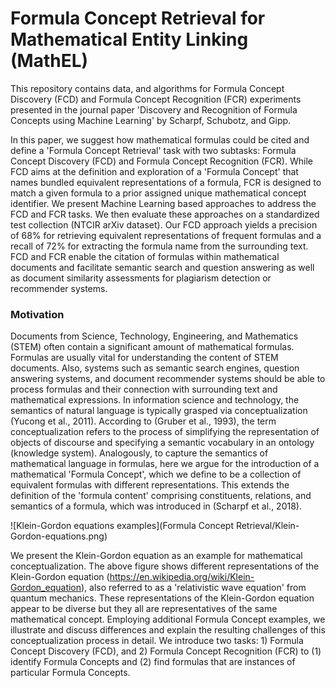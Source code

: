 # Formula Concept Retrieval for Mathematical Entity Linking (MathEL)

This repository contains data, and algorithms for Formula Concept Discovery (FCD) and Formula Concept Recognition (FCR) experiments presented in the journal paper 'Discovery and Recognition of Formula Concepts using Machine Learning' by Scharpf, Schubotz, and Gipp.

In this paper, we suggest how mathematical formulas could be cited and define a 'Formula Concept Retrieval' task with two subtasks: Formula Concept Discovery (FCD) and Formula Concept Recognition (FCR). While FCD aims at the definition and exploration of a 'Formula Concept' that names bundled equivalent representations of a formula, FCR is designed to match a given formula to a prior assigned unique mathematical concept identifier. We present Machine Learning based approaches to address the FCD and FCR tasks. We then evaluate these approaches on a standardized test collection (NTCIR arXiv dataset). Our FCD approach yields a precision of 68% for retrieving equivalent representations of frequent formulas and a recall of 72% for extracting the formula name from the surrounding text. FCD and FCR enable the citation of formulas within mathematical documents and facilitate semantic search and question answering as well as document similarity assessments for plagiarism detection or recommender systems.

### Motivation

Documents from Science, Technology, Engineering, and Mathematics (STEM) often contain a significant amount of mathematical formulas. Formulas are usually vital for understanding the content of STEM documents. Also, systems such as semantic search engines, question answering systems, and document recommender systems should be able to process formulas and their connection with surrounding text and mathematical expressions.
In information science and technology, the semantics of natural language is typically grasped via conceptualization (Yucong et al., 2011). According to (Gruber et al., 1993), the term conceptualization refers to the process of simplifying the representation of objects of discourse and specifying a semantic vocabulary in an ontology (knowledge system). Analogously, to capture the semantics of mathematical language in formulas, here we argue for the introduction of a mathematical 'Formula Concept', which we define to be a collection of equivalent formulas with different representations. This extends the definition of the 'formula content' comprising constituents, relations, and semantics of a formula, which was  introduced in (Scharpf et al., 2018).

![Klein-Gordon equations examples](Formula Concept Retrieval/Klein-Gordon-equations.png)

We present the Klein-Gordon equation as an example for mathematical conceptualization. The above figure shows different representations of the Klein-Gordon equation (https://en.wikipedia.org/wiki/Klein-Gordon_equation), also referred to as a 'relativistic wave equation' from quantum mechanics.
These representations of the Klein-Gordon equation appear to be diverse but they all are representatives of the same mathematical concept. Employing additional Formula Concept examples, we illustrate and discuss differences and explain the resulting challenges of this conceptualization process in detail. We introduce two tasks: 1) Formula Concept Discovery (FCD), and 2) Formula Concept Recognition (FCR) to (1) identify Formula Concepts and (2) find formulas that are instances of particular Formula Concepts.